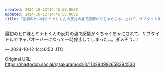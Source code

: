 ```yaml
---
created: 2024-10-12T14:46:50.068Z
updated: 2024-10-12T14:46:50.068Z
title: "最初のヒロ様とミナトくんの反対の涙で感情がぐちゃぐちゃにされて、サブタイトルでキ[...]"
---
```


<p>最初のヒロ様とミナトくんの反対の涙で感情がぐちゃぐちゃにされて、サブタイトルでキャパオーバーになって一時停止してしまった…。ダメそう…💧</p>

&mdash; 2024-10-12 14:46:50 UTC

Original URL: https://mastodon.social/@sakuramochi0/113294993658394530
